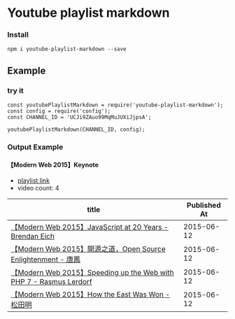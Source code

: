 # Youtube playlist markdown

### Install

```
npm i youtube-playlist-markdown --save
```

## Example

### try it

```
const youtubePlaylistMarkdown = require('youtube-playlist-markdown');
const config = require('config');
const CHANNEL_ID = 'UCJi9ZAuo99MqMuJUXiJjpsA';

youtubePlaylistMarkdown(CHANNEL_ID, config);
```

### Output Example

#### 【Modern Web 2015】Keynote 

* [playlist link](https://www.youtube.com/playlist?list=PLr0GICQoHA0J0LHVHVqbhckIF7pnUCsjX) 
* video count: 4 

| title                                                                                                           | Published At |
| --------------------------------------------------------------------------------------------------------------- | ------------ |
| [【Modern Web 2015】JavaScript at 20 Years - Brendan Eich](https://www.youtube.com/watch?v=UZetViiy4jo)           | 2015-06-12   |
| [【Modern Web 2015】開源之道，Open Source Enlightenment - 唐鳳](https://www.youtube.com/watch?v=A6bBcvSyg0k)             | 2015-06-12   |
| [【Modern Web 2015】Speeding up the Web with PHP 7 - Rasmus Lerdorf](https://www.youtube.com/watch?v=eBJdi_h_rKM) | 2015-06-12   |
| [【Modern Web 2015】How the East Was Won - 松田明](https://www.youtube.com/watch?v=pMQzkjs1VxA)                      | 2015-06-12   |